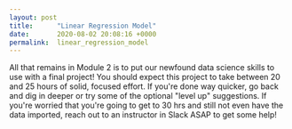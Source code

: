 ```yaml
---
layout: post
title:      "Linear Regression Model"
date:       2020-08-02 20:08:16 +0000
permalink:  linear_regression_model
---
```



All that remains in Module 2 is to put our newfound data science skills to use with a final project! You should expect this project to take between 20 and 25 hours of solid, focused effort. If you're done way quicker, go back and dig in deeper or try some of the optional "level up" suggestions. If you're worried that you're going to get to 30 hrs and still not even have the data imported, reach out to an instructor in Slack ASAP to get some help!
